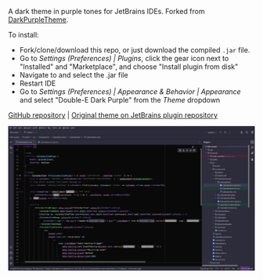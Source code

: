 A dark theme in purple tones for JetBrains IDEs. Forked from [DarkPurpleTheme](https://github.com/OlyaB/DarkPurpleTheme).

To install:
* Fork/clone/download this repo, or just download the compiled `.jar` file.
* Go to _Settings (Preferences) | Plugins_, click the gear icon next to "Installed" and "Marketplace", and choose "Install plugin from disk"
* Navigate to and select the .jar file
* Restart IDE
* Go to _Settings (Preferences) | Appearance & Behavior | Appearance_ and select "Double-E Dark Purple" from the _Theme_ dropdown  
  
[GitHub repository](https://github.com/doubleedesign/DarkPurpleTheme) | 
[Original theme on JetBrains plugin repository](https://plugins.jetbrains.com/plugin/12100-dark-purple-theme)

![This dark purple theme in WebStorm](/screenshots/darkpurplecustom.png)
